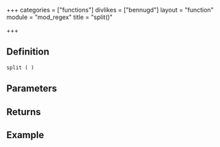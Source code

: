 +++
categories = ["functions"]
divlikes = ["bennugd"]
layout = "function"
module = "mod_regex"
title = "split()"

+++

## Definition

    split ( )

## Parameters

## Returns

## Example
